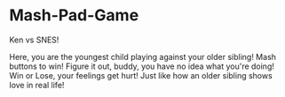 # Mash-Pad-Game

Ken vs SNES!

Here, you are the youngest child playing against your older sibling!
Mash buttons to win! Figure it out, buddy, you have no idea what you're doing!
Win or Lose, your feelings get hurt! Just like how an older sibling shows love in real life!

